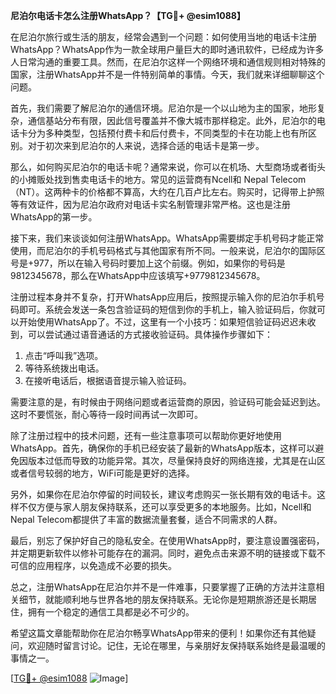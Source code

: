 **尼泊尔电话卡怎么注册WhatsApp？【TG💪+ @esim1088】**

在尼泊尔旅行或生活的朋友，经常会遇到一个问题：如何使用当地的电话卡注册WhatsApp？WhatsApp作为一款全球用户量巨大的即时通讯软件，已经成为许多人日常沟通的重要工具。然而，在尼泊尔这样一个网络环境和通信规则相对特殊的国家，注册WhatsApp并不是一件特别简单的事情。今天，我们就来详细聊聊这个问题。

首先，我们需要了解尼泊尔的通信环境。尼泊尔是一个以山地为主的国家，地形复杂，通信基站分布有限，因此信号覆盖并不像大城市那样稳定。此外，尼泊尔的电话卡分为多种类型，包括预付费卡和后付费卡，不同类型的卡在功能上也有所区别。对于初次来到尼泊尔的人来说，选择合适的电话卡是第一步。

那么，如何购买尼泊尔的电话卡呢？通常来说，你可以在机场、大型商场或者街头的小摊贩处找到售卖电话卡的地方。常见的运营商有Ncell和 Nepal Telecom（NT）。这两种卡的价格都不算高，大约在几百卢比左右。购买时，记得带上护照等有效证件，因为尼泊尔政府对电话卡实名制管理非常严格。这也是注册WhatsApp的第一步。

接下来，我们来谈谈如何注册WhatsApp。WhatsApp需要绑定手机号码才能正常使用，而尼泊尔的手机号码格式与其他国家有所不同。一般来说，尼泊尔的国际区号是+977，所以在输入号码时要加上这个前缀。例如，如果你的号码是9812345678，那么在WhatsApp中应该填写+9779812345678。

注册过程本身并不复杂，打开WhatsApp应用后，按照提示输入你的尼泊尔手机号码即可。系统会发送一条包含验证码的短信到你的手机上，输入验证码后，你就可以开始使用WhatsApp了。不过，这里有一个小技巧：如果短信验证码迟迟未收到，可以尝试通过语音通话的方式接收验证码。具体操作步骤如下：

1. 点击“呼叫我”选项。
2. 等待系统拨出电话。
3. 在接听电话后，根据语音提示输入验证码。

需要注意的是，有时候由于网络问题或者运营商的原因，验证码可能会延迟到达。这时不要慌张，耐心等待一段时间再试一次即可。

除了注册过程中的技术问题，还有一些注意事项可以帮助你更好地使用WhatsApp。首先，确保你的手机已经安装了最新的WhatsApp版本，这样可以避免因版本过低而导致的功能异常。其次，尽量保持良好的网络连接，尤其是在山区或者信号较弱的地方，WiFi可能是更好的选择。

另外，如果你在尼泊尔停留的时间较长，建议考虑购买一张长期有效的电话卡。这样不仅方便与家人朋友保持联系，还可以享受更多的本地服务。比如，Ncell和Nepal Telecom都提供了丰富的数据流量套餐，适合不同需求的人群。

最后，别忘了保护好自己的隐私安全。在使用WhatsApp时，要注意设置强密码，并定期更新软件以修补可能存在的漏洞。同时，避免点击来源不明的链接或下载不可信的应用程序，以免造成不必要的损失。

总之，注册WhatsApp在尼泊尔并不是一件难事，只要掌握了正确的方法并注意相关细节，就能顺利地与世界各地的朋友保持联系。无论你是短期旅游还是长期居住，拥有一个稳定的通信工具都是必不可少的。

希望这篇文章能帮助你在尼泊尔畅享WhatsApp带来的便利！如果你还有其他疑问，欢迎随时留言讨论。记住，无论在哪里，与亲朋好友保持联系始终是最温暖的事情之一。

[[TG💪+ @esim1088](https://t.me/s/esim1088) ![Image](https://i.postimg.cc/4NQfJmqS/Snipaste-2025-05-13-00-14-12.png)]